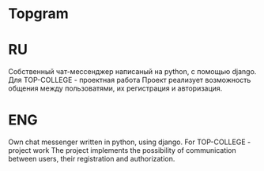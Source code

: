 # Topgram

# RU

Собственный чат-мессенджер написаный на python, с помощью django. Для TOP-COLLEGE - проектная работа
Проект реализует возможность общения между пользоватями, их регистрация и авторизация. 

# ENG 
Own chat messenger written in python, using django. For TOP-COLLEGE - project work
The project implements the possibility of communication between users, their registration and authorization.
